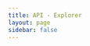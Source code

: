 ```yaml
---
title: API - Explorer
layout: page
sidebar: false
---
```


<script setup lang="ts">
import { useData, useRouter } from "vitepress";
import { watch, onMounted, onUnmounted } from "vue";

const data = useData();
const router = useRouter();

const thisPage = "/api/explorer";
const isBrowser = typeof window !== "undefined";

const origFetch = isBrowser ? window.fetch : undefined;

const scalarReloadReferences = "scalar:reload-references";
const scalarUpdateReferences = "scalar:update-references-config";

const config = {
  hideClientButton: true,
  hideDarkModeToggle: true,
  forceDarkModeState: data.isDark.value ? "dark" : "light",
  spec: {
    url: "https://api.cs2kz.org/docs/openapi.json",
  },
};

const safeURL = (href) => {
  try {
    const url = new URL(href);
    return url;
  } catch {
    return undefined;
  }
};

const patchFetch = () => {
  if (!isBrowser) {
    return;
  }

  window.fetch = (request, options) => {
    const url = safeURL(request.url);
    if (!url) {
      return origFetch(request, options);
    }

    if (url.origin !== "https://api.cs2kz.org") {
      return origFetch(request, options);
    }

    if (!url.pathname.startsWith("/auth")) {
      return origFetch(request, options);
    }

    options ??= {};
    options.credentials = "include";

    return origFetch(request, options);
  };
};

const restoreFetch = () => {
  if (!isBrowser) {
    return;
  }

  window.fetch = origFetch;
};

const updateConfig = () => {
  const ev = new CustomEvent(scalarUpdateReferences, {
    detail: {
      configuration: config
    },
  });

  document.dispatchEvent(ev);
  document.dispatchEvent(new Event(scalarReloadReferences));
};

const toggleScalarDark = (dark) => {
  if (!isBrowser) {
    return;
  }

  config.forceDarkModeState = dark ? "dark" : "light";
  return updateConfig();
};

onMounted(() => {
  if (!isBrowser) {
    return;
  }

  patchFetch();

  const container = document.getElementById("api-reference-container");

  const configEl = document.createElement("script");
  configEl.id = "api-reference";
  configEl.type = "application/json";
  configEl.dataset.configuration = JSON.stringify(config);

  const scriptEl = document.createElement("script");
  scriptEl.id = "scalar";
  scriptEl.src = "https://cdn.jsdelivr.net/npm/@scalar/api-reference@1.25.116";
  scriptEl.async = true;

  container.appendChild(configEl);
  container.appendChild(scriptEl);
});

onUnmounted(() => restoreFetch());

watch(
  () => data.isDark.value,
  (isDark) => toggleScalarDark(isDark),
);

router.onAfterRouteChange = (to) => {
  // Scalar mutates elements, so reload now to revert
  (to !== thisPage) && location.reload();
};
</script>

<div id="api-reference-container"></div>

<style>
.scalar-sidebar-toggle,
.scalar-sidebar-toggle > * {
  display: none !important;
  padding: 0 !important;
}

.references-navigation-list {
  top: calc(var(--refs-header-height) + var(--vp-nav-height)) !important;
  height: calc(100dvh - var(--refs-header-height) - var(--vp-nav-height)) !important;
}
</style>
